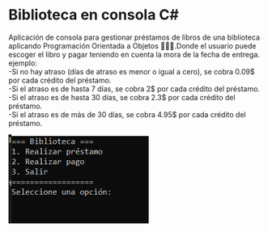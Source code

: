 # Biblioteca en consola C#
Aplicación de consola para gestionar préstamos de libros de una biblioteca
aplicando Programación Orientada a Objetos 👨‍👩‍👧.Donde el usuario puede escoger el libro  y pagar teniendo en cuenta la mora de la fecha de entrega.  
ejemplo:  
-Si no hay atraso (días de atraso es menor o igual a cero), se cobra 0.09$ por cada crédito del préstamo.  
-Si el atraso es de hasta 7 días, se cobra 2$ por cada crédito del préstamo.  
-Si el atraso es de hasta 30 días, se cobra 2.3$ por cada crédito del préstamo.   
-Si el atraso es de más de 30 días, se cobra 4.95$ por cada crédito del préstamo.   


![LMuestra](https://github.com/AldairDominguez/Biblioteca/blob/main/Biblioteca/Biblioteca/bin/consola.PNG)
